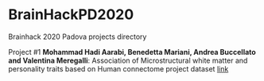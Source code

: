 # BrainHackPD2020
Brainhack 2020 Padova projects directory



Project #1 
**Mohammad Hadi Aarabi, Benedetta Mariani, Andrea Buccellato and Valentina Meregalli**:  Association of Microstructural white matter and personality traits based on Human connectome project dataset [link](https://github.com/benedetta-mariani/BrainHack-Padova-2020)


